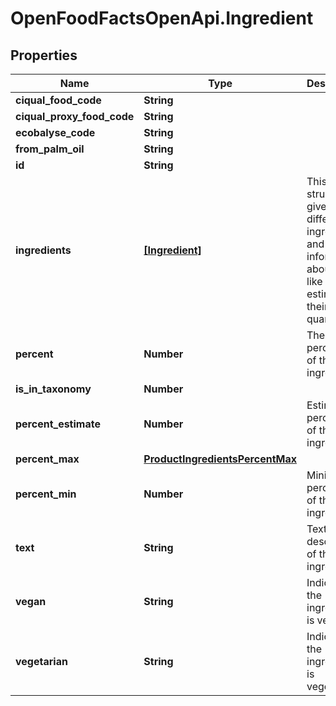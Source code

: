 # OpenFoodFactsOpenApi.Ingredient

## Properties

Name | Type | Description | Notes
------------ | ------------- | ------------- | -------------
**ciqual_food_code** | **String** |  | [optional] 
**ciqual_proxy_food_code** | **String** |  | [optional] 
**ecobalyse_code** | **String** |  | [optional] 
**from_palm_oil** | **String** |  | [optional] 
**id** | **String** |  | [optional] 
**ingredients** | [**[Ingredient]**](Ingredient.md) | This structure gives the different ingredients and some information about them, like estimate on their quantity.  | [optional] 
**percent** | **Number** | The percentage of the ingredient. | [optional] 
**is_in_taxonomy** | **Number** |  | [optional] 
**percent_estimate** | **Number** | Estimated percentage of the ingredient. | [optional] 
**percent_max** | [**ProductIngredientsPercentMax**](ProductIngredientsPercentMax.md) |  | [optional] 
**percent_min** | **Number** | Minimum percentage of the ingredient. | [optional] 
**text** | **String** | Text description of the ingredient. | [optional] 
**vegan** | **String** | Indicates if the ingredient is vegan. | [optional] 
**vegetarian** | **String** | Indicates if the ingredient is vegetarian. | [optional] 



